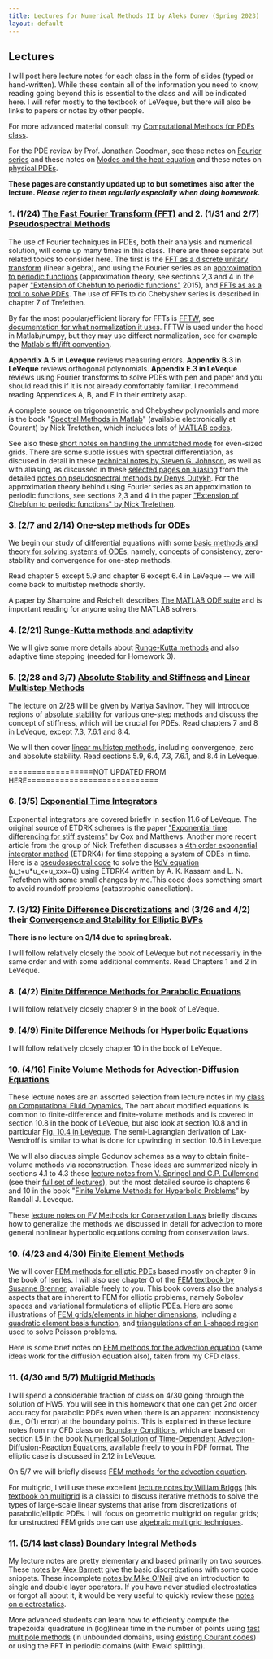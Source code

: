 ```yaml
---
title: Lectures for Numerical Methods II by Aleks Donev (Spring 2023)
layout: default
---
```


## Lectures 

I will post here lecture notes for each class in the form of slides (typed or hand-written). While these contain all of the information you need to know, reading going beyond this is essential to the class and will be indicated here. I will refer mostly to the textbook of LeVeque, but there will also be links to papers or notes by other people. 

For more advanced material consult my [Computational Methods for PDEs class](https://adonev.github.io/CompPDEs).

For the PDE review by Prof. Jonathan Goodman, see these notes on [Fourier series](Lectures/PDE_Review_Fourier.pdf) and these notes on [Modes and the heat equation](Lectures/PDE_Review_ModesAndHeat.pdf) and these notes on [physical PDEs](Lectures/PDE_Review_Physical.pdf).
 
**These pages are constantly updated up to but sometimes also after the lecture. *Please refer to them regularly especially when doing homework.*** 

### 1. (1/24) [The Fast Fourier Transform (FFT)](Lectures/Lecture-FFT.handout.pdf) and 2. (1/31 and 2/7) [Pseudospectral Methods](Lectures/Lecture-Spectral.handout.pdf)

The use of Fourier techniques in PDEs, both their analysis and numerical solution, will come up many times in this class. There are three separate but related topics to consider here. The first is the [FFT as a discrete unitary transform](Lectures/Lecture-FFT.handout.pdf) (linear algebra), and using the Fourier series as an [approximation to periodic functions](https://epubs.siam.org/doi/pdf/10.1137/141001007) (approximation theory, see sections 2,3 and 4 in the paper ["Extension of Chebfun to periodic functions"](https://epubs.siam.org/doi/pdf/10.1137/141001007) 2015), and [FFTs as as a tool to solve PDEs](Lectures/Lecture-Spectral.handout.pdf). The use of FFTs to do Chebyshev series is described in chapter 7 of Trefethen.

By far the most popular/efficient library for FFTs is [FFTW](https://www.fftw.org/), see [documentation for what normalization it uses](https://www.fftw.org/fftw3_doc/What-FFTW-Really-Computes.html). FFTW is used under the hood in Matlab/numpy, but they may use differet normalization, see for example the [Matlab's fft/ifft convention](https://www.mathworks.com/help/matlab/ref/fft.html#buuutyt-6).

**Appendix A.5 in Leveque** reviews measuring errors. **Appendix B.3 in LeVeque** reviews orthogonal polynomials. **Appendix E.3 in LeVeque** reviews using Fourier transforms to solve PDEs with pen and paper and you should read this if it is not already comfortably familiar. I recommend reading Appendices A, B, and E in their entirety asap.
 
A complete source on trigonometric and Chebyshev polynomials and more is the book "[Spectral Methods in Matlab](https://epubs.siam.org/doi/book/10.1137/1.9780898719598)" (available electronically at Courant) by Nick Trefethen, which includes lots of [MATLAB codes](https://people.maths.ox.ac.uk/trefethen/spectral.html).
 
See also these [short notes on handling the unmatched mode](Lectures/SolutionPseudoKdV.pdf) for even-sized grids. There are some subtle issues with spectral differentiation, as discused in detail in these [technical notes by Steven G. Johnson](Lectures/SpectralDerivatives_FFT.pdf), as well as with aliasing, as discussed in these [selected pages on aliasing](Lectures/Aliasing.pdf) from the detailed [notes on pseudospectral methods by Denys Dutykh](https://arxiv.org/abs/1606.05432v1). For the approximation theory behind using Fourier series as an approximation to periodic functions, see sections 2,3 and 4 in the paper ["Extension of Chebfun to periodic functions" by Nick Trefethen](https://epubs.siam.org/doi/pdf/10.1137/141001007). 

### 3. (2/7 and 2/14) [One-step methods for ODEs](Lectures/Lecture-ODE.handout.pdf)

We begin our study of differential equations with some [basic methods and theory for solving systems of ODEs](Lectures/Lecture-ODE.handout.pdf), namely, concepts of consistency, zero-stability and convergence for one-step methods. 
 
Read chapter 5 except 5.9 and chapter 6 except 6.4 in LeVeque -- we will come back to multistep methods shortly.
 
A paper by Shampine and Reichelt describes [The MATLAB ODE suite](https://epubs.siam.org/doi/10.1137/S1064827594276424) and is important reading for anyone using the MATLAB solvers. 

### 4. (2/21) [Runge-Kutta methods and adaptivity](Lectures/RungeKuttaNumMethII.pdf)

We will give some more details about [Runge-Kutta methods](Lectures/RungeKuttaNumMethII.pdf) and also adaptive time stepping (needed for Homework 3). 

### 5. (2/28 and 3/7)  [Absolute Stability and Stiffness](Lectures/Lecture-Stability.handout.pdf) and [Linear Multistep Methods](Lectures/LinearMultistepMethods.pdf)

The lecture on 2/28 will be given by Mariya Savinov. They will introduce regions of [absolute stability](Lectures/Lecture-Stability.handout.pdf) for various one-step methods and discuss the concept of stiffness, which will be crucial for PDEs. Read chapters 7 and 8 in LeVeque, except 7.3, 7.6.1 and 8.4.

We will then cover [linear multistep methods](Lectures/LinearMultistepMethods.pdf), including convergence, zero and absolute stability. Read sections 5.9, 6.4, 7.3, 7.6.1, and 8.4 in LeVeque.

==================NOT UPDATED FROM HERE============================

### 6. (3/5) [Exponential Time Integrators](Lectures/ExponentialIntegration.pdf) 

Exponential integrators are covered briefly in section 11.6 of LeVeque. The original source of ETDRK schemes is the paper ["Exponential time differencing for stiff systems"](https://www.math.fsu.edu/%7Eokhanmoh/media/Cox,%20Matthews,%20JCP,%202002,%20Exponential%20Time%20Differencing%20for%20Stiff%20Systems.pdf) by Cox and Matthews. Another more recent article from the group of Nick Trefethen discusses a [4th order exponential integrator method](https://people.maths.ox.ac.uk/trefethen/fourth-order.pdf) (ETDRK4) for time stepping a system of ODEs in time. Here is a [pseudospectral code](https://cims.nyu.edu/%7Edonev/Teaching/PDE/Matlab/KdV.m) to solve the [KdV equation](https://en.wikipedia.org/wiki/Korteweg%E2%80%93de_Vries_equation) (u_t+u\*u_x+u_xxx=0) using ETDRK4 written by A. K. Kassam and L. N. Trefethen with some small changes by me.This code does something smart to avoid roundoff problems (catastrophic cancellation).

### 7. (3/12) [Finite Difference Discretizations](Lectures/FD_Elliptic_1D.pdf) and (3/26 and 4/2) their [Convergence and Stability for Elliptic BVPs](Lectures/FD_Elliptic_Convergence.pdf)

**There is no lecture on 3/14 due to spring break.**

I will follow relatively closely the book of LeVeque but not necessarily in the same order and with some additional comments. Read Chapters 1 and 2 in LeVeque.

### 8. (4/2) [Finite Difference Methods for Parabolic Equations](Lectures/FD_Parabolic.pdf) 

I will follow relatively closely chapter 9 in the book of LeVeque.

### 9. (4/9) [Finite Difference Methods for Hyperbolic Equations](Lectures/FD_Hyperbolic.pdf) 

I will follow relatively closely chapter 10 in the book of LeVeque.

### 10. (4/16) [Finite Volume Methods for Advection-Diffusion Equations](Lectures/FV_Hyperbolic.pdf) 

These lecture notes are an assorted selection from lecture notes in my [class on Computational Fluid Dynamics.](../CFD/Lectures.html) The part about modified equations is common to finite-difference and finite-volume methods and is covered in section 10.8 in the book of LeVeque, but also look at section 10.8 and in particular [Fig. 10.4 in LeVeque](Lectures/Artificial.png). The semi-Lagrangian derivation of Lax-Wendroff is similar to what is done for upwinding in section 10.6 in Leveque.

We will also discuss simple Godunov schemes as a way to obtain finite-volume methods via reconstruction. These ideas are summarized nicely in sections 4.1 to 4.3 these [lecture notes from V. Springel and C.P. Dullemond](../CFD/Lectures/SlopeLimiters_Notes.pdf) (see their [full set of lectures](http://www.ita.uni-heidelberg.de/%7Edullemond/lectures/num_fluid_2012/)), but the most detailed source is chapters 6 and 10 in the book "[Finite Volume Methods for Hyperbolic Problems](http://depts.washington.edu/clawpack/book.html)" by Randall J. Leveque.

These [lecture notes on FV Methods for Conservation Laws](../CFD/Lectures/ConservationLaws.pdf) briefly discuss how to generalize the methods we discussed in detail for advection to more general nonlinear hyperbolic equations coming from conservation laws.

### 10. (4/23 and 4/30) [Finite Element Methods](Lectures/FEM_Elliptic.pdf)

We will cover [FEM methods for elliptic PDEs](Lectures/FEM_Elliptic.pdf) based mostly on chapter 9 in the book of Iserles. I will also use chapter 0 of the [FEM textbook by Susanne Brenner](https://link.springer.com/book/10.1007/978-0-387-75934-0), available freely to you. This book covers also the analysis aspects that are inherent to FEM for elliptic problems, namely Sobolev spaces and variational formulations of elliptic PDEs. Here are some illustrations of [FEM grids/elements in higher dimensions](Lectures/FEM-basis-2D.pdf), including a [quadratic element basis function](Lectures/FEM_quadratic_basis_triangle.png), and [triangulations of an L-shaped region](Lectures/FEM_2D_L_shape_adaptive.png) used to solve Poisson problems.

Here is some brief notes on [FEM methods for the advection equation](Lectures/FEM_Advection.pdf) (same ideas work for the diffusion equation also), taken from my CFD class.

### 11. (4/30 and 5/7) [Multigrid Methods](Lectures/MultigridTutorial_Briggs.pdf)

I will spend a considerable fraction of class on 4/30 going through the solution of HW5. You will see in this homework that one can get 2nd order accuracy for parabolic PDEs even when there is an apparent inconsistency (i.e., O(1) error) at the boundary points. This is explained in these lecture notes from my CFD class on [Boundary Conditions](https://cims.nyu.edu/%7Edonev/Teaching/CFD/Lectures/BoundaryConditions.pdf), which are based on section I.5 in the book [Numerical Solution of Time-Dependent Advection-Diffusion-Reaction Equations](http://link.springer.com/book/10.1007/978-3-662-09017-6), available freely to you in PDF format. The elliptic case is discussed in 2.12 in LeVeque.

On 5/7 we will briefly discuss [FEM methods for the advection equation](Lectures/FEM_Advection.pdf).

For multigrid, I will use these excellent [lecture notes by William Briggs](Lectures/MultigridTutorial_Briggs.pdf) (his [textbook on multigrid](http://bookstore.siam.org/ot72/) is a classic) to discuss iterative methods to solve the types of large-scale linear systems that arise from discretizations of parabolic/elliptic PDEs. I will focus on geometric multigrid on regular grids; for unstructred FEM grids one can use [algebraic multigrid techniques](https://www.osti.gov/servlets/purl/897960).

### 11. (5/14 last class) [Boundary Integral Methods](Lectures/BoundaryIntegralMethods.pdf)

My lecture notes are pretty elementary and based primarily on two sources. These [notes by Alex Barnett](Lectures/BoundaryIntegral_Barnett.pdf) give the basic discretizations with some code snippets. These incomplete [notes by Mike O'Neil](https://cims.nyu.edu/%7Eoneil/courses/fa17-math2011/int_eq_notes_2017.pdf) give an introduction to single and double layer operators. If you have never studied electrostatics or forgot all about it, it would be very useful to quickly review these [notes on electrostatics](https://cims.nyu.edu/%7Eoneil/courses/sp19-math2840/electrostatics.pdf).

More advanced students can learn how to efficiently compute the trapezoidal quadrature in (log)linear time in the number of points using [fast multipole methods](https://math.nyu.edu/faculty/greengar/shortcourse_fmm.pdf) (in unbounded domains, using [existing Courant codes](https://cims.nyu.edu/cmcl/fmm2dlib/fmm2dlib.html)) or using the FFT in periodic domains (with Ewald splitting).
